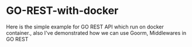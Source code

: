 # GO-REST-with-docker
Here is the simple example for GO REST API which run on docker container., also I've demonstrated how we can use Goorm, Middlewares in GO REST

